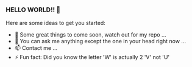 ### HELLO WORLD!! 👋 
Here are some ideas to get you started:
 

- 🔭 Some great things to come soon, watch out for my repo ...
- 💬 You can ask me anything except the one in your head right now ...
- 📫 Contact me  ... 
- ⚡ Fun fact: Did you know the letter 'W' is actually 2 'V' not 'U'

